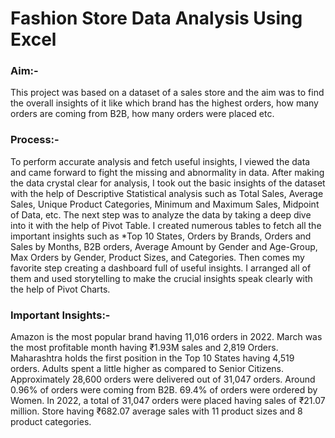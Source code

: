 # Fashion Store Data Analysis Using Excel
### Aim:-

This project was based on a dataset of a sales store and the aim was to find the overall insights of it like which brand has the highest orders, how many orders are coming from B2B, how many orders were placed etc.

### Process:-

To perform accurate analysis and fetch useful insights, I viewed the data and came forward to fight the missing and abnormality in data.
After making the data crystal clear for analysis, I took out the basic insights of the dataset with the help of Descriptive Statistical analysis such as Total Sales, Average Sales, Unique Product Categories, Minimum and Maximum Sales, Midpoint of Data, etc.
The next step was to analyze the data by taking a deep dive into it with the help of Pivot Table. I created numerous tables to fetch all the important insights such as *Top 10 States, Orders by Brands, Orders and Sales by Months, B2B orders, Average Amount by Gender and Age-Group, Max Orders by Gender, Product Sizes, and Categories.
Then comes my favorite step creating a dashboard full of useful insights. I arranged all of them and used storytelling to make the crucial insights speak clearly with the help of Pivot Charts.

### Important Insights:-

Amazon is the most popular brand having 11,016 orders in 2022.
March was the most profitable month having ₹1.93M sales and 2,819 Orders.
Maharashtra holds the first position in the Top 10 States having 4,519 orders.
Adults spent a little higher as compared to Senior Citizens.
Approximately 28,600 orders were delivered out of 31,047 orders.
Around 0.96% of orders were coming from B2B.
69.4% of orders were ordered by Women.
In 2022, a total of 31,047 orders were placed having sales of ₹21.07 million.
Store having ₹682.07 average sales with 11 product sizes and 8 product categories.


